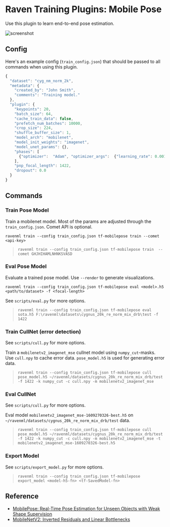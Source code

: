 # Raven Training Plugins: Mobile Pose

Use this plugin to learn end-to-end pose estimation.

![screenshot](https://user-images.githubusercontent.com/6625384/131351345-34a6ff81-0441-4743-8058-46a92cfd9822.gif)

## Config

Here's an example config (`train_config.json`) that should be passed to all commands when using this plugin.

```javascript
{
  "dataset": "cyg_nm_norm_2k",
  "metadata": {
    "created_by": "John Smith",
    "comments": "Training model."
  },
  "plugin": {
    "keypoints": 20,
    "batch_size": 64,
    "cache_train_data": false,
    "prefetch_num_batches": 10000,
    "crop_size": 224,
    "shuffle_buffer_size": 1,
    "model_arch": "mobilenet",
    "model_init_weights": "imagenet",
    "model_unet_params": {},
    "phases": [
      {"optimizer":  "Adam", "optimizer_args":  {"learning_rate": 0.001}, "epochs": 1000, "start_layer": "input_1"}
    ],
    "pnp_focal_length": 1422,
    "dropout": 0.0
  }
}
```

## Commands

### Train Pose Model

Train a mobilenet model. Most of the params are adjusted through the `train_config.json`. Comet API is optional.

`ravenml train --config train_config.json tf-mobilepose train --comet <api-key>`

> `ravenml train --config train_config.json tf-mobilepose train  --comet GHJHIHAMLNHNKSVASD`

### Eval Pose Model

Evaluate a trained pose model. Use `--render` to generate visualizations.

`ravenml train --config train_config.json tf-mobilepose eval <model>.h5 <path/to/dataset> -f <focal-length>`

See `scripts/eval.py` for more options.

> `ravenml train --config train_config.json tf-mobilepose eval sota.h5 F:\ravenml\datasets\cygnus_20k_re_norm_mix_drb\test -f 1422`

### Train CullNet (error detection)

See `scripts/cull.py` for more options.

Train a `mobilenetv2_imagenet_mse` cullnet model using `numpy_cut`-masks. Use `cull.npy` to cache error data. `pose_model.h5` is used for generating error data.
> `ravenml train --config train_config.json tf-mobilepose cull pose_model.h5 ~/ravenml/datasets/cygnus_20k_re_norm_mix_drb/test -f 1422 -k numpy_cut -c cull.npy -m mobilenetv2_imagenet_mse`

### Eval CullNet

See `scripts/cull.py` for more options.

Eval model `mobilenetv2_imagenet_mse-1609270326-best.h5` on `~/ravenml/datasets/cygnus_20k_re_norm_mix_drb/test` data.
> `ravenml train --config train_config.json tf-mobilepose cull pose_model.h5 ~/ravenml/datasets/cygnus_20k_re_norm_mix_drb/test -f 1422 -k numpy_cut -c cull.npy -m mobilenetv2_imagenet_mse -t mobilenetv2_imagenet_mse-1609270326-best.h5`

### Export Model

See `scripts/export_model.py` for more options.

> `ravenml train --config train_config.json tf-mobilepose export_model <model-h5-fn> <tf-SavedModel-fn>`

## Reference

* [MobilePose: Real-Time Pose Estimation for Unseen Objects with Weak Shape Supervision](https://arxiv.org/abs/2003.03522)
* [MobileNetV2: Inverted Residuals and Linear Bottlenecks](https://arxiv.org/abs/1801.04381)
